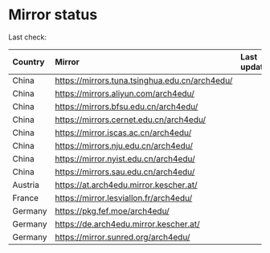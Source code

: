 <script src="./time.js"></script>
# Mirror status
Last check: <script type="text/javascript">localize(1735406231.5940697);</script>

|Country|Mirror|Last update|
|:------|:-----|:----------|
|China|https://mirrors.tuna.tsinghua.edu.cn/arch4edu/|<script type="text/javascript">localize(1735367928);</script>|
|China|https://mirrors.aliyun.com/arch4edu/|<script type="text/javascript">localize(1735367928);</script>|
|China|https://mirrors.bfsu.edu.cn/arch4edu/|<script type="text/javascript">localize(1735367928);</script>|
|China|https://mirrors.cernet.edu.cn/arch4edu/|<script type="text/javascript">localize(1735367928);</script>|
|China|https://mirror.iscas.ac.cn/arch4edu/|<script type="text/javascript">localize(1735367928);</script>|
|China|https://mirrors.nju.edu.cn/arch4edu/|<script type="text/javascript">localize(1735281618);</script>|
|China|https://mirror.nyist.edu.cn/arch4edu/|<script type="text/javascript">localize(1735367928);</script>|
|China|https://mirrors.sau.edu.cn/arch4edu/|<script type="text/javascript">localize(1731653531);</script>|
|Austria|https://at.arch4edu.mirror.kescher.at/|<script type="text/javascript">localize(1735367928);</script>|
|France|https://mirror.lesviallon.fr/arch4edu/|<script type="text/javascript">localize(1735367928);</script>|
|Germany|https://pkg.fef.moe/arch4edu/|<script type="text/javascript">localize(1735367928);</script>|
|Germany|https://de.arch4edu.mirror.kescher.at/|<script type="text/javascript">localize(1735367928);</script>|
|Germany|https://mirror.sunred.org/arch4edu/|<script type="text/javascript">localize(1735367928);</script>|

<script src="./tablefilter/tablefilter.js"></script>
<script src="./table.js"></script>